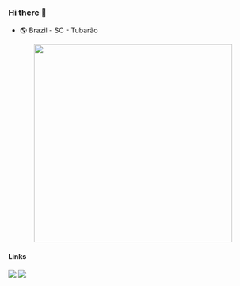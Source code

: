 ### Hi there 👋

- :earth_americas:  Brazil - SC - Tubarão

<div> 
  <center><img height="400em" src="https://dtffvb2501i0o.cloudfront.net/images/rad-studio/rad-11/RAD_11_Visuals_Set_20.png"/> </center>
</div>

#### Links 
<a href="https://www.linkedin.com/in/maicon-oliveira-380779152/" target="_blank"><img src="https://img.shields.io/badge/-LinkedIn-%230077B5?style=for-the-badge&logo=linkedin&logoColor=white" target="_blank"></a> 
<a href="mailto:maicon.tecnico@gmail.com" target="_blank"><img src="https://img.shields.io/badge/-Gmail-%230077B5?style=for-the-badge&logo=Gmail&logoColor=white&color=d93025" target="_blank"></a> 
